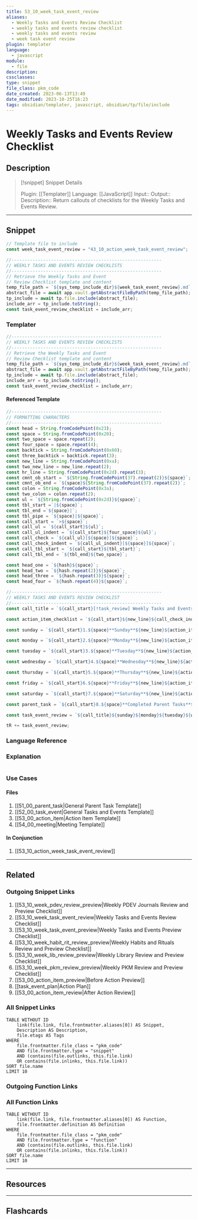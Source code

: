```yaml
---
title: 53_10_week_task_event_review
aliases:
  - Weekly Tasks and Events Review Checklist
  - weekly tasks and events review checklist
  - weekly tasks and events review
  - week task event review
plugin: templater
language:
  - javascript
module:
  - file
description:
cssclasses:
type: snippet
file_class: pkm_code
date_created: 2023-06-13T13:49
date_modified: 2023-10-25T16:23
tags: obsidian/templater, javascript, obsidian/tp/file/include
---
```

# Weekly Tasks and Events Review Checklist

## Description

> [!snippet] Snippet Details
>
> Plugin: [[Templater]]
> Language: [[JavaScript]]
> Input::
> Output::
> Description:: Return callouts of checklists for the Weekly Tasks and Events Review.

---

## Snippet

<!-- Add the full code including explanatory comments  -->

```javascript
// Template file to include
const week_task_event_review = "43_10_action_week_task_event_review";

//---------------------------------------------------------
// WEEKLY TASKS AND EVENTS REVIEW CHECKLISTS
//---------------------------------------------------------
// Retrieve the Weekly Tasks and Event
// Review Checklist template and content
temp_file_path = `${sys_temp_include_dir}${week_task_event_review}.md`;
abstract_file = await app.vault.getAbstractFileByPath(temp_file_path);
tp_include = await tp.file.include(abstract_file);
include_arr = tp_include.toString();
const task_event_review_checklist = include_arr;
```

### Templater

<!-- Add the full code excluding explanatory comments  -->

```javascript
//---------------------------------------------------------
// WEEKLY TASKS AND EVENTS REVIEW CHECKLISTS
//---------------------------------------------------------
// Retrieve the Weekly Tasks and Event
// Review Checklist template and content
temp_file_path = `${sys_temp_include_dir}${week_task_event_review}.md`;
abstract_file = await app.vault.getAbstractFileByPath(temp_file_path);
tp_include = await tp.file.include(abstract_file);
include_arr = tp_include.toString();
const task_event_review_checklist = include_arr;
```

#### Referenced Template

```javascript
//---------------------------------------------------------
// FORMATTING CHARACTERS
//---------------------------------------------------------
const head = String.fromCodePoint(0x23);
const space = String.fromCodePoint(0x20);
const two_space = space.repeat(2);
const four_space = space.repeat(4);
const backtick = String.fromCodePoint(0x60);
const three_backtick = backtick.repeat(3);
const new_line = String.fromCodePoint(0xa);
const two_new_line = new_line.repeat(2);
const hr_line = String.fromCodePoint(0x2d).repeat(3);
const cmnt_ob_start = `${String.fromCodePoint(37).repeat(2)}${space}`;
const cmnt_ob_end = `${space}${String.fromCodePoint(37).repeat(2)}`;
const colon = String.fromCodePoint(0x3a);
const two_colon = colon.repeat(2);
const ul = `${String.fromCodePoint(0x2d)}${space}`;
const tbl_start =`|${space}`;
const tbl_end =`${space}|`;
const tbl_pipe = `${space}|${space}`;
const call_start = `>${space}`;
const call_ul = `${call_start}${ul}`;
const call_ul_indent = `${call_start}${four_space}${ul}`;
const call_check = `${call_ul}[${space}]${space}`;
const call_check_indent = `${call_ul_indent}[${space}]${space}`;
const call_tbl_start = `${call_start}${tbl_start}`;
const call_tbl_end = `${tbl_end}${two_space}`;

const head_one = `${hash}${space}`;
const head_two = `${hash.repeat(2)}${space}`;
const head_three = `${hash.repeat(3)}${space}`;
const head_four = `${hash.repeat(4)}${space}`;

//---------------------------------------------------------
// WEEKLY TASKS AND EVENTS REVIEW CHECKLIST
//---------------------------------------------------------
const call_title = `${call_start}[!task_review] Weekly Tasks and Events Review${new_line}${call_start}${new_line}`;

const action_item_checklist = `${call_start}${new_line}${call_check_indent}Review schedule from the weekly preview.${new_line}${call_check_indent}Review schedule from daily preview.${new_line}${call_check_indent}Review completed tasks.${new_line}${call_check_indent}Compare the weekly and daily previews with completed.${new_line}${call_check_indent}Write insights about comparison and actionable lessons learned.${new_line}${call_start}${new_line}`;

const sunday = `${call_start}1.${space}**Sunday**${new_line}${action_item_checklist}`;

const monday = `${call_start}2.${space}**Monday**${new_line}${action_item_checklist}`;

const tuesday = `${call_start}3.${space}**Tuesday**${new_line}${action_item_checklist}`;

const wednesday = `${call_start}4.${space}**Wednesday**${new_line}${action_item_checklist}`;

const thursday = `${call_start}5.${space}**Thursday**${new_line}${action_item_checklist}`;

const friday = `${call_start}6.${space}**Friday**${new_line}${action_item_checklist}`;

const saturday = `${call_start}7.${space}**Saturday**${new_line}${action_item_checklist}`;

const parent_task = `${call_start}8.${space}**Completed Parent Tasks**${new_line}${call_start}${new_line}${call_check_indent}Review parent tasks completed last week.${new_line}${call_check_indent}Write down insights from the parent tasks.`;

const task_event_review = `${call_title}${sunday}${monday}${tuesday}${wednesday}${thursday}${friday}${saturday}${parent_task}`;

tR += task_event_review;
```

### Language Reference

<!-- Recreate the code with links to files  -->

### Explanation

```javascript

```

### Use Cases

#### Files

<!-- Files containing the snippet  -->

1. [[51_00_parent_task|General Parent Task Template]]
2. [[52_00_task_event|General Tasks and Events Template]]
3. [[53_00_action_item|Action Item Template]]
4. [[54_00_meeting|Meeting Template]]

#### In Conjunction

<!-- Snippets used together with this snippet  -->

1. [[53_10_action_week_task_event_review]]

---

## Related

### Outgoing Snippet Links

<!-- Link related snippet here  -->

1. [[53_10_week_pdev_review_preview|Weekly PDEV Journals Review and Preview Checklist]]
2. [[53_10_week_task_event_review|Weekly Tasks and Events Review Checklist]]
3. [[53_10_week_task_event_preview|Weekly Tasks and Events Preview Checklist]]
4. [[53_10_week_habit_rit_review_preview|Weekly Habits and Rituals Review and Preview Checklist]]
5. [[53_10_week_lib_review_preview|Weekly Library Review and Preview Checklist]]
6. [[53_10_week_pkm_review_preview|Weekly PKM Review and Preview Checklist]]
7. [[53_00_action_item_preview|Before Action Preview]]
8. [[task_event_plan|Action Plan]]
9. [[53_00_action_item_review|After Action Review]]

### All Snippet Links

<!-- Query limit 10  -->

```dataview
TABLE WITHOUT ID
	link(file.link, file.frontmatter.aliases[0]) AS Snippet,
	Description AS Description,
	file.etags AS Tags
WHERE
	file.frontmatter.file_class = "pkm_code"
	AND file.frontmatter.type = "snippet"
	AND (contains(file.outlinks, this.file.link)
	OR contains(file.inlinks, this.file.link))
SORT file.name
LIMIT 10
```

### Outgoing Function Links

<!-- Link related functions here -->

### All Function Links

<!-- Query limit 10  -->

```dataview
TABLE WITHOUT ID
	link(file.link, file.frontmatter.aliases[0]) AS Function,
	file.frontmatter.definition AS Definition
WHERE
	file.frontmatter.file_class = "pkm_code"
	AND file.frontmatter.type = "function"
	AND (contains(file.outlinks, this.file.link)
	OR contains(file.inlinks, this.file.link))
SORT file.name
LIMIT 10
```

---

## Resources

---

## Flashcards
